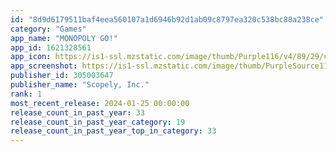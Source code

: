 ```yaml
---
id: "8d9d6179511baf4eea560107a1d6946b92d1ab09c8797ea320c538bc88a238ce"
category: "Games"
app_name: "MONOPOLY GO!"
app_id: 1621328561
app_icon: https://is1-ssl.mzstatic.com/image/thumb/Purple116/v4/89/29/c2/8929c21f-818f-22db-e93f-570bb0ed7473/AppIcon-1x_U007emarketing-0-7-0-85-220.png/1024x1024bb.png
app_screenshot: https://is1-ssl.mzstatic.com/image/thumb/PurpleSource116/v4/fa/62/77/fa6277d5-94ae-26c3-9a28-0f927b4f62ce/5aed7010-6f3e-4610-8f36-ad6cf9404a0c_MPY-17770_Monopoly_Gamefeature_Screenshots_Resizes_1242x2688_SS1_V1.jpg/1242x2688bb.png
publisher_id: 305003647
publisher_name: "Scopely, Inc."
rank: 1
most_recent_release: 2024-01-25 00:00:00
release_count_in_past_year: 33
release_count_in_past_year_category: 19
release_count_in_past_year_top_in_category: 33
---
```

